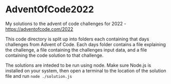 # AdventOfCode2022
My solutions to the advent of code challenges for 2022 - https://adventofcode.com/2022

This code directory is split up into folders each containing that days challenges from Advent of Code. Each days folder contains a file explaining the challenge, a file containing the challenges input data, and a file containing the code solution to that challenge.

The solutions are inteded to be run using node. Make sure Node.js is installed on your system, then open a terminal to the location of the solution file and run `node ./solution.js`